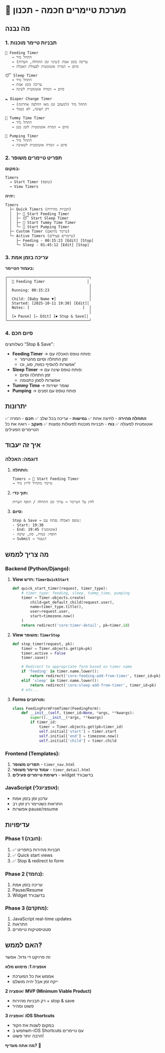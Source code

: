# 🎯 מערכת טיימרים חכמה - תכנון

## מה נבנה

### 1. תבניות טיימר מוכנות

```
📱 Feeding Timer
   → התחל מיד
   → עריכה בזמן אמת (שינוי זמן התחלה, הערות)
   → סיום → המרה אוטומטית לפעולת האכלה

😴 Sleep Timer
   → התחל מיד
   → עריכה בזמן אמת
   → סיום → המרה אוטומטית לשינה

🚼 Diaper Change Timer
   → התחל מיד (למעקב זמן מאז החלפה אחרונה)
   → רק תצוגה, לא נשמר

🤸 Tummy Time Timer
   → התחל מיד
   → סיום → המרה אוטומטית לזמן בטן

🍼 Pumping Timer
   → התחל מיד
   → סיום → המרה אוטומטית לשאיבה
```

### 2. תפריט טיימרים משופר

**במקום:**

```
Timers
  → Start Timer (טופס)
  → View Timers
```

**יהיה:**

```
Timers
  ├─ Quick Timers (תבניות מהירות)
  │  ├─ 🍼 Start Feeding Timer
  │  ├─ 😴 Start Sleep Timer
  │  ├─ 🤸 Start Tummy Time Timer
  │  └─ 🍼 Start Pumping Timer
  ├─ Custom Timer (טיימר מותאם)
  └─ Active Timers (טיימרים פעילים)
     ├─ Feeding - 00:15:23 [Edit] [Stop]
     └─ Sleep - 01:45:12 [Edit] [Stop]
```

### 3. עריכה בזמן אמת

**בעמוד הטיימר:**

```
┌─────────────────────────────────────┐
│  🍼 Feeding Timer                   │
│                                     │
│  Running: 00:15:23                  │
│                                     │
│  Child: [Baby Name ▼]               │
│  Started: [2025-10-11 19:30] [Edit]│
│  Notes: [                        ]  │
│                                     │
│  [⏸ Pause] [✏️ Edit] [⏹ Stop & Save]│
└─────────────────────────────────────┘
```

### 4. סיום חכם

כשלוחצים "Stop & Save":

- **Feeding Timer** → פותח טופס האכלה עם:
  - זמן התחלה וסיום מהטיימר
  - אפשרות להוסיף כמות, סוג, וכו'
- **Sleep Timer** → פותח טופס שינה עם:
  - זמן התחלה וסיום
  - אפשרות לסמן כתנומה
- **Tummy Time** → שומר ישירות
- **Pumping** → פותח טופס עם זמנים

## יתרונות

✅ **התחלה מהירה** - לחיצה אחת
✅ **גמישות** - עריכה בכל שלב
✅ **חכם** - המרה אוטומטית לפעולה
✅ **נוח** - תבניות מוכנות לפעולות נפוצות
✅ **מעקב** - רואה את כל הטיימרים הפעילים

## איך זה יעבוד

### דוגמה: האכלה

1. **התחלה:**

   ```
   Timers → 🍼 Start Feeding Timer
   → טיימר מתחיל לרוץ מיד
   ```

2. **תוך כדי:**

   ```
   לחץ על הטיימר → ערוך זמן התחלה / הוסף הערות
   ```

3. **סיום:**
   ```
   Stop & Save → טופס האכלה נפתח עם:
   - Start: 19:30
   - End: 19:45 (אוטומטי)
   - הוסף: כמות, סוג, שיטה
   → Submit → נשמר!
   ```

## מה צריך לממש

### Backend (Python/Django):

1. **View חדש: `TimerQuickStart`**

   ```python
   def quick_start_timer(request, timer_type):
       # timer_type: feeding, sleep, tummy_time, pumping
       timer = Timer.objects.create(
           child=get_default_child(request.user),
           name=timer_type.title(),
           user=request.user,
           start=timezone.now()
       )
       return redirect('core:timer-detail', pk=timer.id)
   ```

2. **View משופר: `TimerStop`**

   ```python
   def stop_timer(request, pk):
       timer = Timer.objects.get(pk=pk)
       timer.active = False
       timer.save()

       # Redirect to appropriate form based on timer name
       if 'feeding' in timer.name.lower():
           return redirect('core:feeding-add-from-timer', timer_id=pk)
       elif 'sleep' in timer.name.lower():
           return redirect('core:sleep-add-from-timer', timer_id=pk)
       # etc...
   ```

3. **Forms מורחבים:**
   ```python
   class FeedingFormFromTimer(FeedingForm):
       def __init__(self, timer_id=None, *args, **kwargs):
           super().__init__(*args, **kwargs)
           if timer_id:
               timer = Timer.objects.get(pk=timer_id)
               self.initial['start'] = timer.start
               self.initial['end'] = timezone.now()
               self.initial['child'] = timer.child
   ```

### Frontend (Templates):

1. **תפריט משופר** - `timer_nav.html`
2. **עמוד טיימר משופר** - `timer_detail.html`
3. **רשימת טיימרים פעילים** - widget בדשבורד

### JavaScript (אופציונלי):

- עדכון זמן בזמן אמת
- התראות כשטיימר רץ זמן רב
- אפשרות pause/resume

## עדיפויות

### Phase 1 (חובה):

1. ✅ תבניות מהירות בתפריט
2. ✅ Quick start views
3. ✅ Stop & redirect to form

### Phase 2 (נחמד):

1. עריכה בזמן אמת
2. Pause/Resume
3. Widget בדשבורד

### Phase 3 (מתקדם):

1. JavaScript real-time updates
2. התראות
3. סטטיסטיקות טיימרים

## האם לממש?

זה פרויקט די גדול. אפשר:

**אופציה 1: מימוש מלא**

- אממש את כל המערכת
- ייקח זמן אבל יהיה מושלם

**אופציה 2: MVP (Minimum Viable Product)**

- רק תבניות מהירות + stop & save
- פשוט ומהיר

**אופציה 3: iOS Shortcuts**

- במקום לשנות את הקוד
- תשתמש ב-iOS Shortcuts עם טיימרים
- הרבה יותר פשוט!

**מה אתה מעדיף?** 🤔
